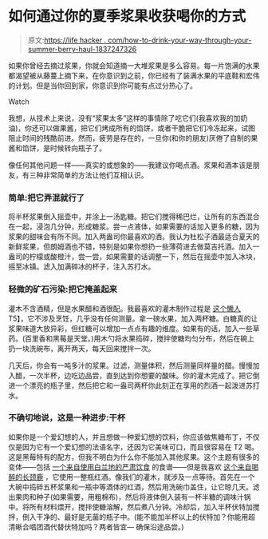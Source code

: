 # 如何通过你的夏季浆果收获喝你的方式

> 原文:[https://life hacker . com/how-to-drink-your-way-through-your-summer-berry-haul-1837247326](https://lifehacker.com/how-to-drink-your-way-through-your-summer-berry-haul-1837247326)

如果你曾经去摘过浆果，你就会知道摘一大堆浆果是多么容易。每一片饱满的水果都渴望被从藤蔓上摘下来，在你意识到之前，你已经有了装满水果的平底鞋和宏伟的计划。但是当你回到家，你意识到你可能有点过分热心了。

Watch

我想，从技术上来说，没有“浆果太多”这样的事情除了吃它们(我喜欢我的加奶油)，你还可以做果酱，把它们烤成所有的馅饼，或者干脆把它们冷冻起来，试图阻止时间的残酷前进。然而，疲劳是存在的，一旦你(和你的朋友)厌倦了自制的果酱和馅饼，是时候转向瓶子了。

像任何其他问题一样——真实的或想象的——我建议你喝点酒。浆果和酒本该是朋友，有三种非常简单的方法让他们互相认识。

### 简单:把它弄混就行了

将半杯浆果倒入摇壶中，并涂上一汤匙糖。把它们搅得稀巴烂，让所有的东西混合在一起，浸泡几分钟，形成糖浆。尝一点液体，如果需要的话加入更多的糖，因为浆果的甜味会有所不同。加入两盎司你最喜欢的酒。我认为杜松子酒最适合夏天的新鲜浆果，但朗姆酒也不错，特别是如果你想扔一些薄荷进去做莫吉托酒。加入一盎司的柠檬或酸橙汁，尝一尝，如果需要的话调整一下，然后在摇壶中加入冰块，摇至冰镇。滤入加满碎冰的杯子，注入苏打水。

### 轻微的矿石污染:把它掩盖起来

灌木不含酒精，但是水果醋和酒很配。我最喜欢的灌木制作过程是 [这个懒人](https://skillet.lifehacker.com/make-delicious-sweet-and-sour-shrubs-using-this-easy-ra-1724576518)T5】，它不涉及烹饪，几乎没有任何测量。拿一磅水果，加入两杯糖。白糖真的让浆果味道大放异彩，但红糖可以增加一点点有趣的维度。如果有的话，加入一些草药。(百里香和黑莓是天堂。)用木勺将水果捣碎，搅拌使糖均匀分布，然后在碗上扔一块洗碗布，离开两天，每天回来搅拌一次。

几天后，你会有一吨多汁的浆果。过滤，测量体积，然后测量同样量的醋。慢慢加入醋，一次半杯，边吃边品尝，直到达到你想要的酸味。你的灌木完成了。把它倒进一个漂亮的瓶子里，然后把它和一盎司两杯你此刻正在享用的烈酒一起泼进苏打水。

### 不确切地说，这是一种进步:干杯

如果你是一个爱幻想的人，并且想做一种爱幻想的饮料，你应该做焦糖布丁，不仅仅是因为它有一个爱幻想的法语名字，还因为它美味可口，而且很容易在 T2 喝。这是黑莓特有的配方，但我不明白为什么你不能加入其他浆果。这个主题有很多的变体——包括 [一个来自使用白兰地的严肃饮食](https://www.seriouseats.com/recipes/2012/07/homemade-blackberry-liqueur-recipe.html) 的食谱——但是我喜欢 [这个来自喝醉的长颈鹿](https://www.atipsygiraffe.com/blackberry-liqueur/) ，它使用一整瓶红酒。像我们的灌木，就涉及一点等待。首先在一个大碗中捣碎五杯浆果和一瓶中等酒体的红酒，然后用洗碗巾盖住，让它晾几天。滤出果肉和种子(如果需要，用粗棉布)，然后将液体倒入装有一杯半糖的调味汁锅中。将所有材料煨开，搅拌使糖溶解，然后煮八分钟。冷却后，加入半杯伏特加搅拌，倒入干净的、最好是无菌的瓶子中。(能不能加半杯以上的伏特加？你能用超清晰合唱团酒代替伏特加吗？两者皆宜— 确保沿途品尝。)